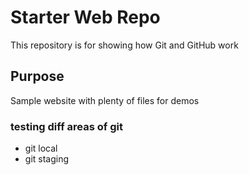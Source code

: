 # Starter Web Repo

This repository is for showing how Git and GitHub work

## Purpose

Sample website with plenty of files for demos

### testing diff areas of git

* git local
* git staging
